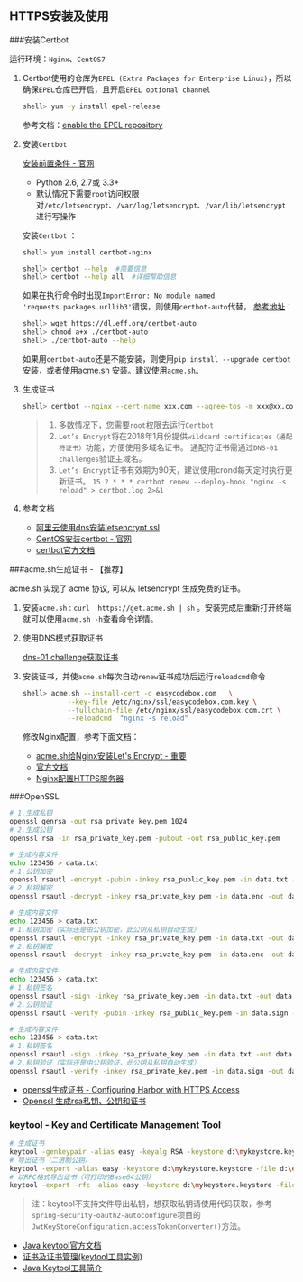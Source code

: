 ## HTTPS安装及使用

###安装Certbot

运行环境：`Nginx`、`CentOS7`

1. Certbot使用的仓库为`EPEL (Extra Packages for Enterprise Linux)`，所以确保`EPEL`仓库已开启，且开启`EPEL optional channel`

    ```bash
    shell> yum -y install epel-release
    ```
    参考文档：[enable the EPEL repository](https://fedoraproject.org/wiki/EPEL#How_can_I_use_these_extra_packages.3F)

2. 安装`Certbot` 

    [安装前置条件 - 官网](https://certbot.eff.org/docs/install.html#system-requirements)
    * Python 2.6, 2.7或 3.3+
    * 默认情况下需要`root`访问权限对`/etc/letsencrypt`、`/var/log/letsencrypt`、`/var/lib/letsencrypt`进行写操作
    
    安装`Certbot` ：
    ```bash
    shell> yum install certbot-nginx
    ```

    ```bash
    shell> certbot --help  #简要信息
    shell> certbot --help all  #详细帮助信息
    ```
    
    如果在执行命令时出现`ImportError: No module named 'requests.packages.urllib3'`错误，则使用`certbot-auto`代替，
    [参考地址](https://github.com/certbot/certbot/issues/5104)：
    ```bash
    shell> wget https://dl.eff.org/certbot-auto
    shell> chmod a+x ./certbot-auto
    shell> ./certbot-auto --help
    ```
    
    如果用`certbot-auto`还是不能安装，则使用`pip install --upgrade certbot`安装，或者使用[acme.sh](https://github.com/Neilpang/acme.sh/wiki/%E8%AF%B4%E6%98%8E)
    安装。建议使用`acme.sh`。
    
3. 生成证书

    ```bash
    shell> certbot --nginx --cert-name xxx.com --agree-tos -m xxx@xx.com -d xxx.com -d www.xxx.com
    ```
    
    > 1. 多数情况下，您需要`root`权限去运行`Certbot`
    > 2. `Let’s Encrypt`将在2018年1月份提供`wildcard certificates（通配符证书）`功能，方便使用多域名证书。
        通配符证书需通过`DNS-01 challenges`验证主域名。
    > 3. `Let’s Encrypt`证书有效期为90天，建议使用crond每天定时执行更新证书。
        `15 2 * * * certbot renew --deploy-hook "nginx -s reload" > certbot.log 2>&1`

4. 参考文档
    * [阿里云使用dns安装letsencrypt ssl](http://i.am.simonkuang.com/post/apply-http-ssl-cert-file-from-a-non-beian-aliyun-ecs/)
    * [CentOS安装certbot - 官网](https://certbot.eff.org/#centosrhel7-nginx)
    * [certbot官方文档](https://certbot.eff.org/docs/using.html#nginx)
    

###acme.sh生成证书 - 【推荐】

acme.sh 实现了 acme 协议, 可以从 letsencrypt 生成免费的证书。

1. 安装`acme.sh` : `curl  https://get.acme.sh | sh` 。安装完成后重新打开终端就可以使用`acme.sh -h`查看命令详情。

2. 使用DNS模式获取证书

    [dns-01 challenge获取证书](https://github.com/Neilpang/acme.sh/tree/master/dnsapi#11-use-aliyun-domain-api-to-automatically-issue-cert)

3. 安装证书，并使`acme.sh`每次自动`renew`证书成功后运行`reloadcmd`命令

    ```bash
    shell> acme.sh --install-cert -d easycodebox.com   \
               --key-file /etc/nginx/ssl/easycodebox.com.key \
               --fullchain-file /etc/nginx/ssl/easycodebox.com.crt \
               --reloadcmd  "nginx -s reload"
    ```
    
    修改Nginx配置，参考下面文档：
    * [acme.sh给Nginx安装Let's Encrypt - 重要](https://ruby-china.org/topics/31983)
    * [官方文档](https://github.com/Neilpang/acme.sh/wiki/%E8%AF%B4%E6%98%8E)
    * [Nginx配置HTTPS服务器](https://aotu.io/notes/2016/08/16/nginx-https/index.html)

###OpenSSL

```bash
# 1.生成私钥
openssl genrsa -out rsa_private_key.pem 1024
# 2.生成公钥
openssl rsa -in rsa_private_key.pem -pubout -out rsa_public_key.pem
```

```bash
# 生成内容文件
echo 123456 > data.txt
# 1.公钥加密
openssl rsautl -encrypt -pubin -inkey rsa_public_key.pem -in data.txt -out data.enc
# 2.私钥解密
openssl rsautl -decrypt -inkey rsa_private_key.pem -in data.enc -out data.dec
```

```bash
# 生成内容文件
echo 123456 > data.txt
# 1.私钥加密（实际还是由公钥加密，此公钥从私钥自动生成）
openssl rsautl -encrypt -inkey rsa_private_key.pem -in data.txt -out data.enc
# 2.私钥解密
openssl rsautl -decrypt -inkey rsa_private_key.pem -in data.enc -out data.dec
```

```bash
# 生成内容文件
echo 123456 > data.txt
# 1.私钥签名
openssl rsautl -sign -inkey rsa_private_key.pem -in data.txt -out data.sign
# 2.公钥验证
openssl rsautl -verify -pubin -inkey rsa_public_key.pem -in data.sign -out data.verify
```

```bash
# 生成内容文件
echo 123456 > data.txt
# 1.私钥签名
openssl rsautl -sign -inkey rsa_private_key.pem -in data.txt -out data.sign
# 2.私钥验证（实际还是由公钥验证，此公钥从私钥自动生成）
openssl rsautl -verify -inkey rsa_private_key.pem -in data.sign -out data.verify
```


* [openssl生成证书 - Configuring Harbor with HTTPS Access](https://github.com/vmware/harbor/blob/master/docs/configure_https.md)
* [Openssl 生成rsa私钥、公钥和证书](http://www.fzb.me/2015-1-15-openssl-rsa.html)

### keytool - Key and Certificate Management Tool

```bash
# 生成证书
keytool -genkeypair -alias easy -keyalg RSA -keystore d:\mykeystore.keystore -dname "CN=localhost, OU=SelfOrganizationUnit, O=SelfOrganizationName, L=WuXi, ST=JiangSu, C=CN" -keypass 123456 -storepass 123456 -validity 365
# 导出证书（二进制公钥）
keytool -export -alias easy -keystore d:\mykeystore.keystore -file d:\easy.crt -storepass 123456
# 以RFC格式导出证书（可打印的Base64公钥）
keytool -export -rfc -alias easy -keystore d:\mykeystore.keystore -file d:\easy.crt -storepass 123456
```

> 注：keytool不支持文件导出私钥，想获取私钥请使用代码获取，参考`spring-security-oauth2-autoconfigure`项目的`JwtKeyStoreConfiguration.accessTokenConverter()`方法。
  
* [Java keytool官方文档](https://docs.oracle.com/javase/6/docs/technotes/tools/solaris/keytool.html)
* [证书及证书管理(keytool工具实例)](https://www.cnblogs.com/benwu/articles/4891758.html)
* [Java Keytool工具简介](https://blog.csdn.net/liumiaocn/article/details/61921014)